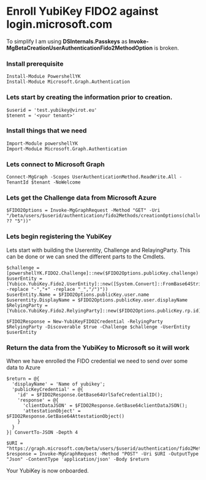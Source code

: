 # Enroll YubiKey FIDO2 against login.microsoft.com
To simplify I am using **DSInternals.Passkeys** as **Invoke-MgBetaCreationUserAuthenticationFido2MethodOption** is broken.

### Install prerequisite
```pwsh
Install-ModuLe PowershellYK
Install-ModuLe Microsoft.Graph.Authentication
```

### Lets start by creating the information prior to creation.
```pwsh
$userid = 'test.yubikey@virot.eu'
$tenent = '<your tenant>'
```

### Install things that we need
```pwsh
Import-Module powershellYK
Import-ModuLe Microsoft.Graph.Authentication
```

### Lets connect to Microsoft Graph
```pwsh
Connect-MgGraph -Scopes UserAuthenticationMethod.ReadWrite.All -TenantId $tenant -NoWelcome
```

### Lets get the Challenge data from Microsoft Azure
```pwsh
$FIDO2Options = Invoke-MgGraphRequest -Method "GET" -Uri "/beta/users/$userid/authentication/fido2Methods/creationOptions(challengeTimeoutInMinutes=$($challengeTimeoutInMinutes ?? "5"))" 
```

### Lets begin registering the YubiKey
Lets start with building the Userentity, Challenge and RelayingParty. This can be done or we can sned the different parts to the Cmdlets.
```pwsh
$challenge = [powershellYK.FIDO2.Challenge]::new($FIDO2Options.publicKey.challenge)
$userEntity = [Yubico.YubiKey.Fido2.UserEntity]::new([System.Convert]::FromBase64String("$($FIDO2Options.publicKey.user.id -replace "-","+" -replace "_","/")"))
$userEntity.Name = $FIDO2Options.publicKey.user.name
$userentity.DisplayName = $FIDO2Options.publicKey.user.displayName
$RelyingParty = [Yubico.YubiKey.Fido2.RelyingParty]::new($FIDO2Options.publicKey.rp.id)

$FIDO2Response = New-YubiKeyFIDO2Credential -RelyingParty $RelyingParty -Discoverable $true -Challenge $challenge -UserEntity $userEntity
```

### Return the data from the YubiKey to Microsoft so it will work
When we have enrolled the FIDO credential we need to send over some data to Azure
```pwsh
$return = @{
  'displayName' = 'Name of yubikey';
  'publicKeyCredential' = @{
    'id' = $FIDO2Response.GetBase64UrlSafeCredentialID();
    'response' = @{
      'clientDataJSON' = $FIDO2Response.GetBase64clientDataJSON();
      'attestationObject' = $FIDO2Response.GetBase64AttestationObject()
    }     
  }
}| ConvertTo-JSON -Depth 4

$URI = "https://graph.microsoft.com/beta/users/$userid/authentication/fido2Methods"
$response = Invoke-MgGraphRequest -Method "POST" -Uri $URI -OutputType "Json" -ContentType 'application/json' -Body $return
```

Your YubiKey is now onboarded.
